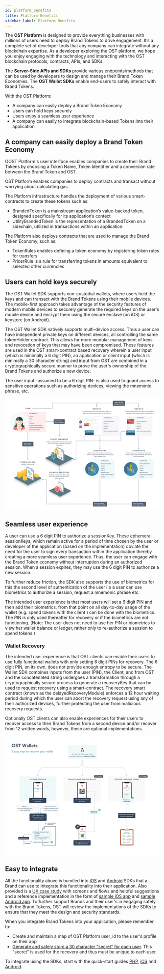 ```yaml
---
id: platform_benefits
title: Platform Benefits
sidebar_label: Platform Benefits
---
```


The **OST Platform** is designed to provide everything businesses with millions of users need to deploy Brand Tokens to drive engagement. It’s a complete set of developer tools that any company can integrate without any blockchain expertise. As a developer exploring the OST platform, we hope you enjoy engaging with the technology and interacting with the OST blockchain protocols, contracts, APIs, and SDKs.

The **Server-Side APIs and SDKs** provide various endpoints/methods that can be used by developers to design and manage their Brand Token Economies. The **OST Wallet SDKs** enable end-users to safely interact with Brand Tokens.

With the OST Platform: 
 * A company can easily deploy a Brand Token Economy
 * Users can hold keys securely
 * Users enjoy a seamless user experience
 * A company can easily to integrate blockchain-based Tokens into their application

## A company can easily deploy a Brand Token Economy
OOST Platform's user interface enables companies to create their Brand Tokens by choosing a Token Name, Token Identifier and a conversion rate between the Brand Token and OST.

OST Platform enables companies to deploy contracts and transact without worrying about calculating gas.

The Platform infrastructure handles the deployment of various smart-contracts to create these tokens such as: 
 * BrandedToken is a mainstream application’s value-backed token, designed specifically for its application’s context
 * UtilityBrandedToken is the representation of a BrandedToken on a sidechain, utilized in transactions within an application

The Platform also deploys contracts that are used to manage the Brand Token Economy, such as: 
 * TokenRules enables defining a token economy by registering token rules for transfers
 * PricerRule is a rule for transferring tokens in amounts equivalent to selected other currencies


## Users can hold keys securely
The OST Wallet SDK supports non-custodial wallets, where users hold the keys and can transact with the Brand Tokens using their mobile devices. The mobile-first approach takes advantage of the security features of modern mobile devices to securely generate the required keys on the user's mobile device and encrypt them using the secure enclave (on iOS) or keystore (on Android).

The OST Wallet SDK natively supports multi-device access. Thus a user can have independent private keys on different devices, all controlling the same tokenHolder contract. This allows for more modular management of keys and revocation of keys that may have been compromised. These features are used in the OST smart-contract based recovery wherein a user input (which is minimally a 6 digit PIN), an application or client input (which is minimally a 30 character string) and input from OST are combined in a cryptographically secure manner to prove the user's ownership of the Brand Tokens and authorize a new device. 

The user input -assumed to be a 6 digit PIN- is also used to guard access to sensitive operations such as authorizing devices, viewing the mnemonic phrase, etc.  

![OSTWalletRecovery](/platform/docs/assets/ERD_user_setup.jpg)

## Seamless user experience
A user can use a 6 digit PIN to authorize a sessionKey. These ephemeral sessionKeys, which remain active for a period of time chosen by the user or developer of the application (based on the implementation) obviate the need for the user to sign every transaction within the application thereby creating a more seamless user experience. Thus, the user can engage with the Brand Token economy without interruption during an authorized session. When a session expires, they may use the 6 digit PIN to authorize a new session.

To further reduce friction, the SDK also supports the use of biometrics for this the second level of authentication of the user i.e a user can use biometrics to authorize a session, request a mnemonic phrase etc.

The intended user experience is that most users will set a 6 digit PIN and then add their biometrics, from that point on all day-to-day usage of the wallet (e.g. spend tokens with the client ) can be done with the biometrics. The PIN is only used thereafter for recovery or if the biometrics are not functioning. (Note: The user does not need to use her PIN or biometrics to view her wallet balance or ledger, rather only to re-authorize a session to spend tokens.)

### Wallet Recovery
The intended user experience is that OST clients can enable their users to use fully functional wallets with only setting 6 digit PINs for recovery. The 6 digit PIN, on its own, does not provide enough entropy to be secure. The Wallet SDK combines inputs from the user (PIN), the Client, and from OST and the concatenated string undergoes a transformation through a cryptographically secure process to generate a recoveryKey that can be used to request recovery using a smart-contract. The recovery smart contract (known as the delayedRecoveryModule) enforces a 12 hour waiting period during which the user can abort the recovery request using any of their authorized devices, further protecting the user from malicious recovery requests.

Optionally OST clients can also enable experiences for their users to recover access to their Brand Tokens from a second device and/or recover from 12 written words, however, these are optional implementations.

![OSTWalletRecovery](/platform/docs/assets/ost-wallet-recovery.jpg)


## Easy to integrate 
All the functionality above is bundled into [iOS](https://dev.ost.com/platform/docs/sdk/references/wallet_sdk/iOS/latest/methods/) and [Android](https://dev.ost.com/platform/docs/sdk/references/wallet_sdk/android/latest/methods/) SDKs that a Brand can use to integrate this functionality into their application. Also provided is a [UX case study](https://dev.stagingost.com/platform/docs/guides/wallet_ux_guide/) with screens and flows and helpful suggestions and a reference implementation in the form of [sample iOS app](https://github.com/ostdotcom/ost-wallet-sdk-ios/tree/develop/demo-app) and [sample Android app](https://github.com/ostdotcom/ost-wallet-sdk-android/tree/develop/app). To further support Brands and their user's in engaging safely with the Brand Tokens, OST will review the implementations of the SDKs to ensure that they meet the design and security standards.

When you integrate Brand Tokens into your application, please remember to: 
 * Create and maintain a map of OST Platform user_id to the user's profile on their app
 * [Generate and safely store a 30 character "secret" for each user](https://dev.stagingost.com/platform/docs/guides/create_wallet/#generating-passphaseprefix). This "secret" is used for the recovery and thus must be unique to each user. 

To integrate using the SDKs, start with the quick-start guides [PHP](/platform/docs/server_sdk_setup/php/), [iOS](/platform/docs/wallet_sdk_setup/iOS/) and [Android](/platform/docs/wallet_sdk_setup/android/). 
